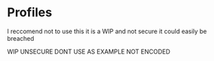# Profiles

I reccomend not to use this it is a WIP and not secure it could easily be breached


WIP UNSECURE DONT USE AS EXAMPLE NOT ENCODED
